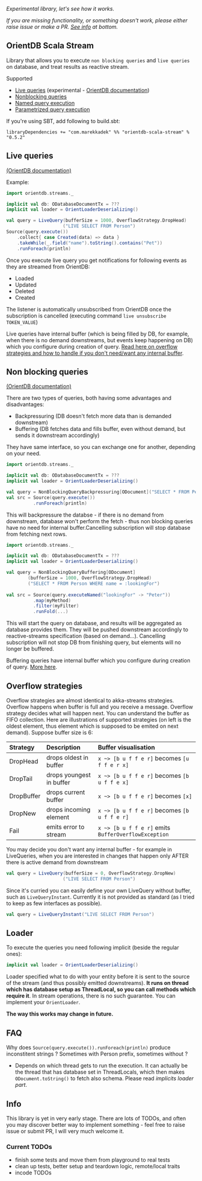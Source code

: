 _Experimental library, let's see how it works._

_If you are missing functionality, or something doesn't work, please either raise issue or make a PR. [See info](#info) at bottom._

## OrientDB Scala Stream

Library that allows you to execute `non blocking queries` and `live queries` on database, and treat results as reactive stream.

Supported

- [Live queries](#live-queries) (experimental - [OrientDB documentation](http://orientdb.com/docs/last/Live-Query.html#whats-next))
- [Nonblocking queries](#non-blocking-queries)
- [Named query execution](#non-blocking-queries)
- [Parametrized query execution](#non-blocking-queries)

If you're using SBT, add following to build.sbt:

`libraryDependencies += "com.marekkadek" %% "orientdb-scala-stream" % "0.5.2"`

## Live queries
[(OrientDB documentation)](http://orientdb.com/docs/last/Live-Query.html)

Example:
```scala
import orientdb.streams._

implicit val db: ODatabaseDocumentTx = ???
implicit val loader = OrientLoaderDeserializing()

val query = LiveQuery(bufferSize = 1000, OverflowStrategy.DropHead)
                     ("LIVE SELECT FROM Person")
Source(query.execute())
    .collect{ case Created(data) => data }
    .takeWhile(_.field("name").toString().contains("Pet"))
    .runForeach(println)
```
Once you execute live query you get notifications for following events as they are streamed from OrientDB:
- Loaded
- Updated
- Deleted
- Created

The listener is automatically unsubscribed from OrientDB once the subscription is cancelled (executing command `live unsubscribe TOKEN_VALUE`)

Live queries have internal buffer (which is being filled by DB, for example, when there is no demand downstreams, but events keep happening on DB) which you configure during creation of query. [Read here on overflow strategies and how to handle if you don't need/want any internal buffer](#overflow-strategies).

## Non blocking queries
[(OrientDB documentation)](http://orientdb.com/docs/last/Document-Database.html#non-blocking-query-since-v21)

There are two types of queries, both having some advantages and disadvantages:
- Backpressuring (DB doesn't fetch more data than is demanded downstream)
- Buffering (DB fetches data and fills buffer, even without demand, but sends it downstream accordingly)

They have same interface, so you can exchange one for another, depending on your need.

```scala
import orientdb.streams._

implicit val db: ODatabaseDocumentTx = ???
implicit val loader = OrientLoaderDeserializing()

val query = NonBlockingQueryBackpressuring[ODocument]("SELECT * FROM Person")
val src = Source(query.execute())
          .runForeach(println)
```
This will backpressure the databse - if there is no demand from downstream, database won't perform the fetch - thus non blocking queries have no need for internal buffer.Cancelling subscription will stop database from fetching next rows.

```scala
import orientdb.streams._

implicit val db: ODatabaseDocumentTx = ???
implicit val loader = OrientLoaderDeserializing()

val query = NonBlockingQueryBuffering[ODocument]
        (bufferSize = 1000, OverflowStrategy.DropHead)
        ("SELECT * FROM Person WHERE name = :lookingFor")
        
val src = Source(query.executeNamed("lookingFor" -> "Peter"))
          .map(myMethod)
          .filter(myFilter)
          .runFold(...) 
```
This will start the query on database, and results will be aggregated as database provides them. They will be pushed downstream accordingly to reactive-streams specification (based on demand...). Cancelling subscription will not stop DB from finishing query, but elements will no longer be buffered.

Buffering queries have internal buffer which you configure during creation of query. [More here](#overflow-strategies).

## Overflow strategies
Overflow strategies are almost identical to akka-streams strategies. Overflow happens when buffer is full and you receive a message. Overflow strategy decides what will happen next. You can understand the buffer as FIFO collection. Here are illustrations of supported strategies (on left is the oldest element, thus element which is supposed to be emited on next demand). Suppose buffer size is 6:

| Strategy   | Description              | Buffer visualisation                                |
| :--------- |:------------------------ | :-------------------------------------------------- |
| DropHead   | drops oldest in buffer   | `x ~> [b u f f e r]` becomes `[u f f e r x]`        |
| DropTail   | drops youngest in buffer | `x ~> [b u f f e r]` becomes `[b u f f e x]`        |
| DropBuffer | drops current buffer     | `x ~> [b u f f e r]` becomes `[x]`                  | 
| DropNew    | drops incoming element   | `x ~> [b u f f e r]` becomes `[b u f f e r]`        |
| Fail       | emits error to stream    | `x ~> [b u f f e r]` emits `BufferOverflowException`|

You may decide you don't want any internal buffer - for example in LiveQueries, when you are interested in changes that happen only AFTER there is active demand from downstream

```scala
val query = LiveQuery(bufferSize = 0, OverflowStrategy.DropNew)
                     ("LIVE SELECT FROM Person")
```

Since it's curried you can easily define your own LiveQuery without buffer, such as `LiveQueryInstant`. Currently it is not provided as standard (as I tried to keep as few interfaces as possible).
```scala
val query = LiveQueryInstant("LIVE SELECT FROM Person")
```

## Loader

To execute the queries you need following implicit (beside the regular ones):
```scala
implicit val loader = OrientLoaderDeserializing()
```
Loader specified what to do with your entity before it is sent to the source of the stream (and thus possibly emitted downstreams). **It runs on thread which has database setup as ThreadLocal, so you can call methods which require it**. In stream operations, there is no such guarantee.
You can implement your `OrientLoader`.

**The way this works may change in future.**

## FAQ
Why does `Source(query.execute()).runForeach(println)` produce inconstitent strings ? Sometimes with Person prefix, sometimes without ?
* Depends on which thread gets to run the execution. It can actually be the thread that has database set in ThreadLocals, which then makes `ODocument.toString()` to fetch also schema. Please read _implicits loader part_.

## Info
This library is yet in very early stage. There are lots of TODOs, and often you may discover better way to implement something - feel free to raise issue or submit PR, I will very much welcome it.

### Current TODOs
- finish some tests and move them from playground to real tests
- clean up tests, better setup and teardown logic, remote/local traits
- incode TODOs
